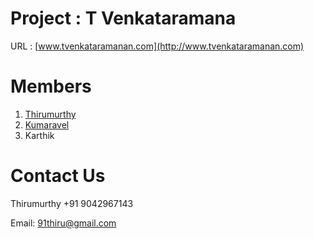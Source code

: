 # Project :  T Venkataramana
URL : [www.tvenkataramanan.com](http://www.tvenkataramanan.com)
# Members
1. [Thirumurthy](https://www.linkedin.com/in/91thiru)
2. [Kumaravel](https://fb.me/kumaravel1995)
3. Karthik

# Contact Us
Thirumurthy +91 9042967143 

Email: 91thiru@gmail.com 


